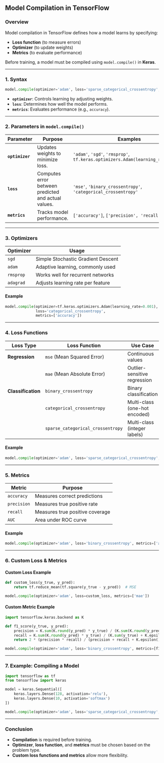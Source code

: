 ## **Model Compilation in TensorFlow**  

### **Overview**  
Model compilation in TensorFlow defines how a model learns by specifying:  
- **Loss function** (to measure errors)  
- **Optimizer** (to update weights)  
- **Metrics** (to evaluate performance)  

Before training, a model must be compiled using `model.compile()` in **Keras**.  

---

### **1. Syntax**  
```python
model.compile(optimizer='adam', loss='sparse_categorical_crossentropy', metrics=['accuracy'])
```
- **`optimizer`**: Controls learning by adjusting weights.  
- **`loss`**: Determines how well the model performs.  
- **`metrics`**: Evaluates performance (e.g., `accuracy`).  

---

### **2. Parameters in `model.compile()`**  

| **Parameter** | **Purpose** | **Examples** |
|--------------|------------|-------------|
| **`optimizer`** | Updates weights to minimize loss. | `'adam'`, `'sgd'`, `'rmsprop'`, `tf.keras.optimizers.Adam(learning_rate=0.001)` |
| **`loss`** | Computes error between predicted and actual values. | `'mse'`, `'binary_crossentropy'`, `'categorical_crossentropy'` |
| **`metrics`** | Tracks model performance. | `['accuracy']`, `['precision', 'recall']` |

---

### **3. Optimizers**  
| **Optimizer** | **Usage** |
|-------------|----------|
| `sgd` | Simple Stochastic Gradient Descent |
| `adam` | Adaptive learning, commonly used |
| `rmsprop` | Works well for recurrent networks |
| `adagrad` | Adjusts learning rate per feature |

#### **Example**  
```python
model.compile(optimizer=tf.keras.optimizers.Adam(learning_rate=0.001),
              loss='categorical_crossentropy',
              metrics=['accuracy'])
```

---

### **4. Loss Functions**  
| **Loss Type** | **Loss Function** | **Use Case** |
|-------------|---------------|----------|
| **Regression** | `mse` (Mean Squared Error) | Continuous values |
|  | `mae` (Mean Absolute Error) | Outlier-sensitive regression |
| **Classification** | `binary_crossentropy` | Binary classification |
|  | `categorical_crossentropy` | Multi-class (one-hot encoded) |
|  | `sparse_categorical_crossentropy` | Multi-class (integer labels) |

#### **Example**  
```python
model.compile(optimizer='adam', loss='sparse_categorical_crossentropy', metrics=['accuracy'])
```

---

### **5. Metrics**  
| **Metric** | **Purpose** |
|-----------|----------|
| `accuracy` | Measures correct predictions |
| `precision` | Measures true positive rate |
| `recall` | Measures true positive coverage |
| `AUC` | Area under ROC curve |

#### **Example**  
```python
model.compile(optimizer='adam', loss='binary_crossentropy', metrics=['accuracy', 'AUC'])
```

---

### **6. Custom Loss & Metrics**  
#### **Custom Loss Example**  
```python
def custom_loss(y_true, y_pred):
    return tf.reduce_mean(tf.square(y_true - y_pred))  # MSE

model.compile(optimizer='adam', loss=custom_loss, metrics=['mae'])
```

#### **Custom Metric Example**  
```python
import tensorflow.keras.backend as K

def f1_score(y_true, y_pred):
    precision = K.sum(K.round(y_pred) * y_true) / (K.sum(K.round(y_pred)) + K.epsilon())
    recall = K.sum(K.round(y_pred) * y_true) / (K.sum(y_true) + K.epsilon())
    return 2 * (precision * recall) / (precision + recall + K.epsilon())

model.compile(optimizer='adam', loss='binary_crossentropy', metrics=[f1_score])
```

---

### **7. Example: Compiling a Model**  
```python
import tensorflow as tf
from tensorflow import keras

model = keras.Sequential([
    keras.layers.Dense(128, activation='relu'),
    keras.layers.Dense(10, activation='softmax')
])

model.compile(optimizer='adam', loss='sparse_categorical_crossentropy', metrics=['accuracy'])
```

---

### **Conclusion**
- **Compilation** is required before training.  
- **Optimizer**, **loss function**, and **metrics** must be chosen based on the problem type.  
- **Custom loss functions and metrics** allow more flexibility.